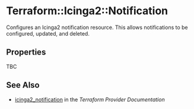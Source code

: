 # Terraform::Icinga2::Notification

Configures an Icinga2 notification resource. This allows notifications to be configured, updated,
and deleted.

## Properties

TBC

## See Also

* [icinga2_notification](https://www.terraform.io/docs/providers/icinga2/r/notification.html) in the _Terraform Provider Documentation_